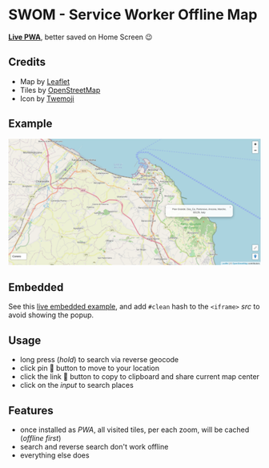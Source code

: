 # SWOM - Service Worker Offline Map

**[Live PWA](https://webreflection.github.io/map/)**, better saved on Home Screen 😉

## Credits

  * Map by [Leaflet](https://leafletjs.com/)
  * Tiles by [OpenStreetMap](https://www.openstreetmap.org/copyright)
  * Icon by [Twemoji](https://twemoji.twitter.com/)

## Example

![Map Example](./img/preview.jpg)

## Embedded

See this [live embedded example](https://webreflection.github.io/screenfit/map/), and add `#clean` hash to the `<iframe>` *src* to avoid showing the popup.

## Usage

  * long press (*hold*) to search via reverse geocode
  * click pin 📍 button to move to your location
  * click the link 🔗 button to copy to clipboard and share current map center
  * click on the *input* to search places

## Features

  * once installed as *PWA*, all visited tiles, per each zoom, will be cached (*offline first*)
  * search and reverse search don't work offline
  * everything else does
